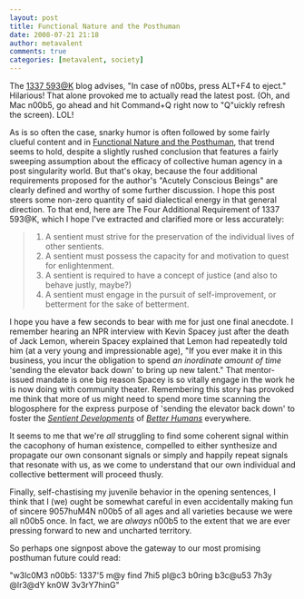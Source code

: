 ```yaml
---
layout: post
title: Functional Nature and the Posthuman
date: 2008-07-21 21:18
author: metavalent
comments: true
categories: [metavalent, society]
---
```

The <a href="http://roguethoughthaven.blogspot.com/">1337 593@K</a> blog advises, "In case of n00bs, press ALT+F4 to eject." Hilarious! That alone provoked me to actually read the latest post. (Oh, and Mac n00b5, go ahead and hit Command+Q right now to "Q"uickly refresh the screen). LOL! 

As is so often the case, snarky humor is often followed by some fairly clueful content and in <a href="http://roguethoughthaven.blogspot.com/2008/07/functional-nature-and-posthuman.html">Functional Nature and the Posthuman</a>, that trend seems to hold, despite a slightly rushed conclusion that features a fairly sweeping assumption about the efficacy of collective human agency in a post singularity world. But that's okay, because the four additional requirements proposed for the author's "Acutely Conscious Beings" are clearly defined and worthy of some further discussion. I hope this post steers some non-zero quantity of said dialectical energy in that general direction. To that end, here are The Four Additional Requirement of 1337 593@K, which I hope I've extracted and clarified more or less accurately:<blockquote><ol><li>A sentient must strive for the preservation of the individual lives of other sentients.</li><li>A sentient must possess the capacity for and motivation to quest for enlightenment.</li><li>A sentient is required to have a concept of justice (and also to behave justly, maybe?)</li><li>A sentient must engage in the pursuit of self-improvement, or betterment for the sake of betterment.</li></ol></blockquote>I hope you have a few seconds to bear with me for just one final anecdote. I remember hearing an NPR interview with Kevin Spacey just after the death of Jack Lemon, wherein Spacey explained that Lemon had repeatedly told him (at a very young and impressionable age), "If you ever make it in this business, you incur the obligation to spend <em>an inordinate amount of time</em> 'sending the elevator back down' to bring up new talent." That mentor-issued mandate is one big reason Spacey is so vitally engage in the work he is now doing with community theater. Remembering this story has provoked me think that more of us might need to spend more time scanning the blogosphere for the express purpose of 'sending the elevator back down' to foster the <em><a href="http://www.sentientdevelopments.com/">Sentient Developments</a></em> of <em><a href="http://betterhumans.com/">Better Humans</a></em> everywhere. 

It seems to me that we're <em>all</em> struggling to find some coherent signal within the cacophony of human existence, compelled to either synthesize and propagate our own consonant signals or simply and happily repeat signals that resonate with us, as we come to understand that our own individual and collective betterment will proceed thusly.

Finally, self-chastising my juvenile behavior in the opening sentences, I think that I (we) ought be somewhat careful in even accidentally making fun of sincere 9057huM4N n00b5 of all ages and all varieties because we were all n00b5 once. In fact, we are <em>always</em> n00b5 to the extent that we are ever pressing forward to new and uncharted territory. 

So perhaps one signpost above the gateway to our most promising posthuman future could read:

"w3lc0M3 n00b5: 1337'5 m@y find 7hi5 pl@c3 b0ring b3c@u53 7h3y @lr3@dY kn0W 3v3rY7hinG"


